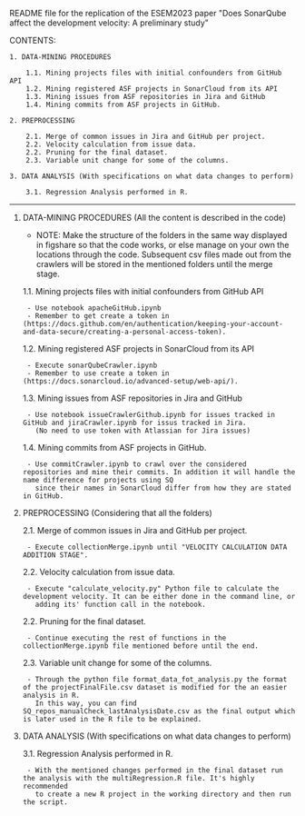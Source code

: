 README file for the replication of the ESEM2023 paper "Does SonarQube affect the development velocity: A preliminary study"

CONTENTS:
	
	1. DATA-MINING PROCEDURES

		1.1. Mining projects files with initial confounders from GitHub API 
		1.2. Mining registered ASF projects in SonarCloud from its API
		1.3. Mining issues from ASF repositories in Jira and GitHub
		1.4. Mining commits from ASF projects in GitHub.
 
	2. PREPROCESSING

		2.1. Merge of common issues in Jira and GitHub per project.
		2.2. Velocity calculation from issue data.
		2.2. Pruning for the final dataset.
		2.3. Variable unit change for some of the columns.

	3. DATA ANALYSIS (With specifications on what data changes to perform)

		3.1. Regression Analysis performed in R.

----------------------------------------------------------------------------------------------------------------------

1. DATA-MINING PROCEDURES (All the content is described in the code)

	* NOTE: Make the structure of the folders in the same way displayed in figshare so that the code works, or else manage on your own the locations through the code.
		Subsequent csv files made out from the crawlers will be stored in the mentioned folders until the merge stage.

	1.1. Mining projects files with initial confounders from GitHub API
	
		- Use notebook apacheGitHub.ipynb
		- Remember to get create a token in (https://docs.github.com/en/authentication/keeping-your-account-and-data-secure/creating-a-personal-access-token).


	1.2. Mining registered ASF projects in SonarCloud from its API
	
		- Execute sonarQubeCrawler.ipynb 
		- Remember to use create a token in (https://docs.sonarcloud.io/advanced-setup/web-api/).

	1.3. Mining issues from ASF repositories in Jira and GitHub

		- Use notebook issueCrawlerGithub.ipynb for issues tracked in GitHub and jiraCrawler.ipynb for issus tracked in Jira. 
		  (No need to use token with Atlassian for Jira issues)

	1.4. Mining commits from ASF projects in GitHub.

		- Use commitCrawler.ipynb to crawl over the considered repositories and mine their commits. In addition it will handle the name difference for projects using SQ
		  since their names in SonarCloud differ from how they are stated in GitHub.

2. PREPROCESSING (Considering that all the folders)

	2.1. Merge of common issues in Jira and GitHub per project.

		- Execute collectionMerge.ipynb until "VELOCITY CALCULATION DATA ADDITION STAGE".

	2.2. Velocity calculation from issue data.

		- Execute "calculate_velocity.py" Python file to calculate the development velocity. It can be either done in the command line, or 
		  adding its' function call in the notebook.
	
	2.2. Pruning for the final dataset.
	
		- Continue executing the rest of functions in the collectionMerge.ipynb file mentioned before until the end.

	2.3. Variable unit change for some of the columns. 
		
		- Through the python file format_data_fot_analysis.py the format of the projectFinalFile.csv dataset is modified for the an easier analysis in R.
		  In this way, you can find SQ_repos_manualCheck_lastAnalysisDate.csv as the final output which is later used in the R file to be explained.

3. DATA ANALYSIS (With specifications on what data changes to perform)

	3.1. Regression Analysis performed in R.

		- With the mentioned changes performed in the final dataset run the analysis with the multiRegression.R file. It's highly recommended
		  to create a new R project in the working directory and then run the script.  
